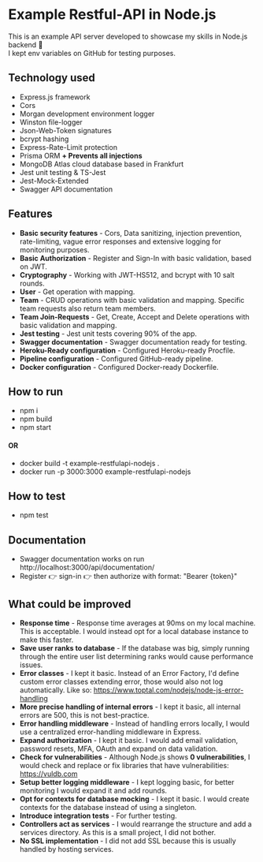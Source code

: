 # Example Restful-API in Node.js
This is an example API server developed to showcase my skills in Node.js backend 🌱<br/>
I kept env variables on GitHub for testing purposes.

## Technology used
- Express.js framework
- Cors
- Morgan development environment logger
- Winston file-logger
- Json-Web-Token signatures
- bcrypt hashing
- Express-Rate-Limit protection
- Prisma ORM **+ Prevents all injections**
- MongoDB Atlas cloud database based in Frankfurt
- Jest unit testing & TS-Jest
- Jest-Mock-Extended
- Swagger API documentation

## Features
- **Basic security features** - Cors, Data sanitizing, injection prevention, rate-limiting, vague error responses and extensive logging for monitoring purposes.
- **Basic Authorization** - Register and Sign-In with basic validation, based on JWT.
- **Cryptography** - Working with JWT-HS512, and bcrypt with 10 salt rounds. 
- **User** - Get operation with mapping.
- **Team** - CRUD operations with basic validation and mapping. Specific team requests also return team members.
- **Team Join-Requests** - Get, Create, Accept and Delete operations with basic validation and mapping.
- **Jest testing** - Jest unit tests covering 90% of the app.
- **Swagger documentation** - Swagger documentation ready for testing.
- **Heroku-Ready configuration** - Configured Heroku-ready Procfile.
- **Pipeline configuration** - Configured GitHub-ready pipeline.
- **Docker configuration** - Configured Docker-ready Dockerfile.

## How to run
- npm i
- npm build
- npm start
#### **OR**
- docker build -t example-restfulapi-nodejs .
- docker run -p 3000:3000 example-restfulapi-nodejs

## How to test
- npm test

## Documentation
- Swagger documentation works on run http://localhost:3000/api/documentation/
- Register 👉 sign-in 👉 then authorize with format: "Bearer {token}"

## What could be improved
- **Response time** - Response time averages at 90ms on my local machine. This is acceptable. I would instead opt for a local database instance to make this faster.
- **Save user ranks to database** - If the database was big, simply running through the entire user list determining ranks would cause performance issues.
- **Error classes** - I kept it basic. Instead of an Error Factory, I'd define custom error classes extending error, those would also not log automatically. Like so: https://www.toptal.com/nodejs/node-js-error-handling
- **More precise handling of internal errors** - I kept it basic, all internal errors are 500, this is not best-practice.
- **Error handling middleware** - Instead of handling errors locally, I would use a centralized error-handling middleware in Express.
- **Expand authorization** - I kept it basic. I would add email validation, password resets, MFA, OAuth and expand on data validation.
- **Check for vulnerabilities** - Although Node.js shows **0 vulnerabilities**, I would check and replace or fix libraries that have vulnerabilities: https://vuldb.com
- **Setup better logging middleware** - I kept logging basic, for better monitoring I would expand it and add rounds.
- **Opt for contexts for database mocking** - I kept it basic. I would create contexts for the database instead of using a singleton.
- **Introduce integration tests** - For further testing.
- **Controllers act as services** - I would rearrange the structure and add a services directory. As this is a small project, I did not bother.
- **No SSL implementation** - I did not add SSL because this is usually handled by hosting services.